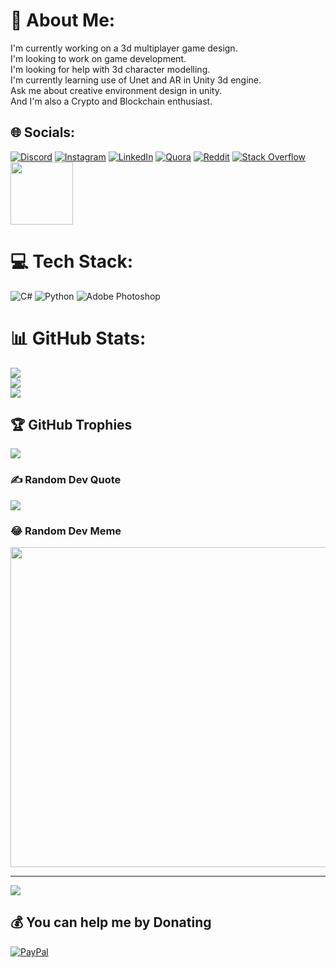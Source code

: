 # 💫 About Me:
I'm currently working on a 3d multiplayer game design.<br>I'm looking to work on game development.<br>I'm looking for help with 3d character modelling.<br>I'm currently learning use of Unet and AR in Unity 3d engine.<br>Ask me about creative environment design in unity.<br>And I'm also a Crypto and Blockchain enthusiast. 


## 🌐 Socials:
[![Discord](https://img.shields.io/badge/Discord-%237289DA.svg?logo=discord&logoColor=white)](htttps://discord.gg/https://discord.gg/p7EcZ3Tz8K) [![Instagram](https://img.shields.io/badge/Instagram-%23E4405F.svg?logo=Instagram&logoColor=white)](https://instagram.com/shivamchaturvedi64) [![LinkedIn](https://img.shields.io/badge/LinkedIn-%230077B5.svg?logo=linkedin&logoColor=white)](https://linkedin.com/in/shivam-chaturvedi-891193210) [![Quora](https://img.shields.io/badge/Quora-%23B92B27.svg?logo=Quora&logoColor=white)](https://quora.com/profile/Shivam-Chaturvedi-107) [![Reddit](https://img.shields.io/badge/Reddit-%23FF4500.svg?logo=Reddit&logoColor=white)](https://reddit.com/user/Icy-Bug-8203) [![Stack Overflow](https://img.shields.io/badge/-Stackoverflow-FE7A16?logo=stack-overflow&logoColor=white)](https://stackoverflow.com/users/15706350) 
<a href="https://learn.microsoft.com/en-us/users/shivamchaturvedi-0563/"><img src="https://img.shields.io/badge/Microsoft-5E5E5E.svg?style=for-the-badge&logo=Microsoft&logoColor=white" width="100px"/></a>

# 💻 Tech Stack:
![C#](https://img.shields.io/badge/c%23-%23239120.svg?style=for-the-badge&logo=c-sharp&logoColor=white) ![Python](https://img.shields.io/badge/python-3670A0?style=for-the-badge&logo=python&logoColor=ffdd54) ![Adobe Photoshop](https://img.shields.io/badge/adobephotoshop-%2331A8FF.svg?style=for-the-badge&logo=adobephotoshop&logoColor=white)
# 📊 GitHub Stats:
![](https://github-readme-stats.vercel.app/api?username=shivamchaturvedi64&theme=dark&hide_border=false&include_all_commits=false&count_private=false)<br/>
![](https://github-readme-streak-stats.herokuapp.com/?user=shivamchaturvedi64&theme=dark&hide_border=false)<br/>
![](https://github-readme-stats.vercel.app/api/top-langs/?username=shivamchaturvedi64&theme=dark&hide_border=false&include_all_commits=false&count_private=false&layout=compact)

## 🏆 GitHub Trophies
![](https://github-profile-trophy.vercel.app/?username=shivamchaturvedi64&theme=darkhub&no-frame=true&no-bg=false&margin-w=4)

### ✍️ Random Dev Quote
![](https://quotes-github-readme.vercel.app/api?type=horizontal&theme=dark)

### 😂 Random Dev Meme
<img src="https://random-memer.herokuapp.com/" width="512px"/>

---
[![](https://visitcount.itsvg.in/api?id=shivamchaturvedi64&icon=5&color=12)](https://visitcount.itsvg.in)

  ## 💰 You can help me by Donating
  [![PayPal](https://img.shields.io/badge/PayPal-00457C?style=for-the-badge&logo=paypal&logoColor=white)](https://paypal.me/@shivamchaturvedi64) 
